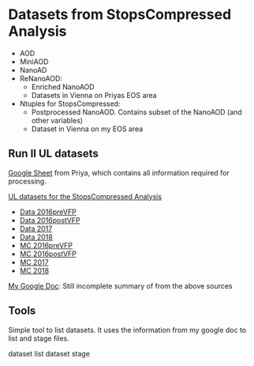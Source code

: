 # Datasets from StopsCompressed Analysis

* AOD
* MiniAOD
* NanoAD
* ReNanoAOD: 
    * Enriched NanoAOD 
    * Datasets in Vienna on Priyas EOS area
* Ntuples for StopsCompressed:
    * Postprocessed NanoAOD. Contains subset of the NanoAOD (and other variables)  
    * Dataset in Vienna on my EOS area

## Run II UL datasets

[Google Sheet](https://docs.google.com/spreadsheets/d/1lypCxC2wT9T0OFC_B3xvfOmVez9vXrI8viCT7UhxLYM ) from Priya, which contains all 
information required for processing.

[UL datasets for the StopsCompressed Analysis](https://github.com/HephyAnalysisSW/Samples/tree/StopsCompressedUL)
* [Data 2016preVFP](https://github.com/HephyAnalysisSW/Samples/blob/StopsCompressedUL/nanoAOD/python/Run2016APV_private_ULnanoAODv9.py)
* [Data 2016postVFP](https://github.com/HephyAnalysisSW/Samples/blob/StopsCompressedUL/nanoAOD/python/Run2016_private_ULnanoAODv9.py)
* [Data 2017](https://github.com/HephyAnalysisSW/Samples/blob/StopsCompressedUL/nanoAOD/python/Run2017_private_ULnanoAODv9.py)
* [Data 2018](https://github.com/HephyAnalysisSW/Samples/blob/StopsCompressedUL/nanoAOD/python/Run2018_private_ULnanoAODv9.py)
* [MC 2016preVFP](https://github.com/HephyAnalysisSW/Samples/blob/StopsCompressedUL/nanoAOD/python/UL16APVv9_private.py)
* [MC 2016postVFP](https://github.com/HephyAnalysisSW/Samples/blob/StopsCompressedUL/nanoAOD/python/UL16v9_private.py)
* [MC 2017](https://github.com/HephyAnalysisSW/Samples/blob/StopsCompressedUL/nanoAOD/python/UL17v9_private.py)
* [MC 2018](https://github.com/HephyAnalysisSW/Samples/blob/StopsCompressedUL/nanoAOD/python/UL18v9_private.py)

[My Google Doc](https://docs.google.com/spreadsheets/d/1ddNADBoH1f-bL9faXes15c4hPGvB9ugLOv_7VvinKL8): Still incomplete summary of from the above sources

## Tools

Simple tool to list datasets. It uses the information from my google doc to list and stage files. 

   dataset list
   dataset stage
